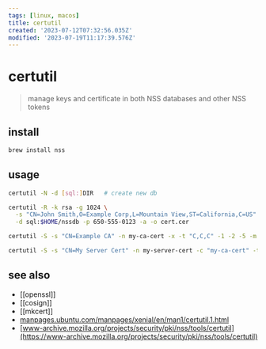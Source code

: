 ```yaml
---
tags: [linux, macos]
title: certutil
created: '2023-07-12T07:32:56.035Z'
modified: '2023-07-19T11:17:39.576Z'
---
```


# certutil

> manage keys and certificate in both NSS databases and other NSS tokens

## install

```sh
brew install nss
```

## usage

```sh
certutil -N -d [sql:]DIR   # create new db

certutil -R -k rsa -g 1024 \
  -s "CN=John Smith,O=Example Corp,L=Mountain View,ST=California,C=US" \
  -d sql:$HOME/nssdb -p 650-555-0123 -a -o cert.cer

certutil -S -s "CN=Example CA" -n my-ca-cert -x -t "C,C,C" -1 -2 -5 -m 3650   # self signed cert

certutil -S -s "CN=My Server Cert" -n my-server-cert -c "my-ca-cert" -t "u,u,u" -1 -5 -6 -8 -m 730
```

## see also

- [[openssl]]
- [[cosign]]
- [[mkcert]]
- [manpages.ubuntu.com/manpages/xenial/en/man1/certutil.1.html](https://manpages.ubuntu.com/manpages/xenial/en/man1/certutil.1.html)
- [www-archive.mozilla.org/projects/security/pki/nss/tools/certutil](https://www-archive.mozilla.org/projects/security/pki/nss/tools/certutil)
